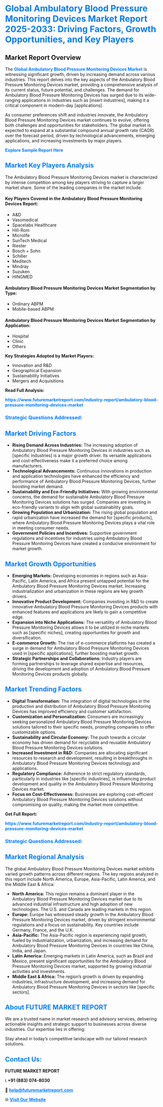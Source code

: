 <h1 style="color: #007BFF;">Global Ambulatory Blood Pressure Monitoring Devices Market Report 2025-2033: Driving Factors, Growth Opportunities, and Key Players</h1>

<section id="overview">
<h2>Market Report Overview</h2>
<p>The <a href="https://www.futuremarketreport.com/industry-report/ambulatory-blood-pressure-monitoring-devices-market" style="color: #007BFF; text-decoration: none;"><strong>Global Ambulatory Blood Pressure Monitoring Devices Market</strong></a> is witnessing significant growth, driven by increasing demand across various industries. This report delves into the key aspects of the Ambulatory Blood Pressure Monitoring Devices market, providing a comprehensive analysis of its current status, future potential, and challenges. The demand for Ambulatory Blood Pressure Monitoring Devices has surged due to its wide-ranging applications in industries such as [insert industries], making it a critical component in modern-day [applications].</p>
<p>As consumer preferences shift and industries innovate, the Ambulatory Blood Pressure Monitoring Devices market continues to evolve, offering both challenges and opportunities for stakeholders. The global market is expected to expand at a substantial compound annual growth rate (CAGR) over the forecast period, driven by technological advancements, emerging applications, and increasing investments by major players.</p>
</section>

<section id="overview">
<p><a href="https://www.futuremarketreport.com/request-sample/reportId=80040" style="color: #007BFF; text-decoration: none;"><strong>Explore Sample Report Here</strong></a></p>
</section>

<section id="key-players">
<h2 style="color: #007BFF;">Market Key Players Analysis</h2>
<p>The Ambulatory Blood Pressure Monitoring Devices market is characterized by intense competition among key players striving to capture a larger market share. Some of the leading companies in the market include:</p>
<h4>Key Players Covered in the Ambulatory Blood Pressure Monitoring Devices Report:</h4>
<ul><li>A&amp;D</li><li>Vasomedical</li><li>Spacelabs Healthcare</li><li>Hill-Rom</li><li>Microlife</li><li>SunTech Medical</li><li>Riester</li><li>Bosch + Sohn</li><li>Schiller</li><li>Meditech</li><li>Mindray</li><li>Suzuken</li><li>HINGMED</li></ul>
<h4>Ambulatory Blood Pressure Monitoring Devices Market Segmentation by Type:</h4>
<ul><li>Ordinary ABPM</li><li>Mobile-based ABPM</li></ul>

<h4>Ambulatory Blood Pressure Monitoring Devices Market Segmentation by Application:</h4>
<ul><li>Hospital</li><li>Clinic</li><li>Others</li></ul>
<p><strong>Key Strategies Adopted by Market Players:</strong></p>
<ul>
<li>Innovation and R&D</li>
<li>Geographical Expansion</li>
<li>Sustainability Initiatives</li>
<li>Mergers and Acquisitions</li>
</ul>
</section>

<section>
<p><strong>Read Full Analysis: </strong></p><a href="https://www.futuremarketreport.com/industry-report/ambulatory-blood-pressure-monitoring-devices-market" style="color: #007BFF; text-decoration: none;"><strong>https://www.futuremarketreport.com/industry-report/ambulatory-blood-pressure-monitoring-devices-market</strong></a>
<h3 style="color: #007BFF;">Strategic Questions Addressed:</h3>
</section>

<section id="driving-factors">
<h2 style="color: #007BFF;">Market Driving Factors</h2>
<ul>
<li><strong>Rising Demand Across Industries:</strong> The increasing adoption of Ambulatory Blood Pressure Monitoring Devices in industries such as [specific industries] is a major growth driver. Its versatile applications and cost-effectiveness make it a preferred choice among manufacturers.</li>
<li><strong>Technological Advancements:</strong> Continuous innovations in production and application technologies have enhanced the efficiency and performance of Ambulatory Blood Pressure Monitoring Devices, further boosting market demand.</li>
<li><strong>Sustainability and Eco-Friendly Initiatives:</strong> With growing environmental concerns, the demand for sustainable Ambulatory Blood Pressure Monitoring Devices solutions has surged. Companies are investing in eco-friendly variants to align with global sustainability goals.</li>
<li><strong>Growing Population and Urbanization:</strong> The rising global population and rapid urbanization have increased the demand for [specific products], where Ambulatory Blood Pressure Monitoring Devices plays a vital role in meeting consumer needs.</li>
<li><strong>Government Policies and Incentives:</strong> Supportive government regulations and incentives for industries using Ambulatory Blood Pressure Monitoring Devices have created a conducive environment for market growth.</li>
</ul>
</section>

<section id="growth-opportunities">
<h2 style="color: #007BFF;">Market Growth Opportunities</h2>
<ul>
<li><strong>Emerging Markets:</strong> Developing economies in regions such as Asia-Pacific, Latin America, and Africa present untapped potential for the Ambulatory Blood Pressure Monitoring Devices market. Increasing industrialization and urbanization in these regions are key growth drivers.</li>
<li><strong>Innovative Product Development:</strong> Companies investing in R&D to create innovative Ambulatory Blood Pressure Monitoring Devices products with enhanced features and applications are likely to gain a competitive edge.</li>
<li><strong>Expansion into Niche Applications:</strong> The versatility of Ambulatory Blood Pressure Monitoring Devices allows it to be utilized in niche markets such as [specific niches], creating opportunities for growth and diversification.</li>
<li><strong>E-commerce Growth:</strong> The rise of e-commerce platforms has created a surge in demand for Ambulatory Blood Pressure Monitoring Devices used in [specific applications], further boosting market growth.</li>
<li><strong>Strategic Partnerships and Collaborations:</strong> Industry players are forming partnerships to leverage shared expertise and resources, driving the development and adoption of Ambulatory Blood Pressure Monitoring Devices products globally.</li>
</ul>
</section>

<section id="trending-factors">
<h2 style="color: #007BFF;">Market Trending Factors</h2>
<ul>
<li><strong>Digital Transformation:</strong> The integration of digital technologies in the production and distribution of Ambulatory Blood Pressure Monitoring Devices has improved efficiency and customer satisfaction.</li>
<li><strong>Customization and Personalization:</strong> Consumers are increasingly seeking personalized Ambulatory Blood Pressure Monitoring Devices solutions tailored to their specific needs, prompting companies to offer customizable options.</li>
<li><strong>Sustainability and Circular Economy:</strong> The push towards a circular economy has driven demand for recyclable and reusable Ambulatory Blood Pressure Monitoring Devices solutions.</li>
<li><strong>Increased Investment in R&D:</strong> Companies are allocating significant resources to research and development, resulting in breakthroughs in Ambulatory Blood Pressure Monitoring Devices technology and applications.</li>
<li><strong>Regulatory Compliance:</strong> Adherence to strict regulatory standards, particularly in industries like [specific industries], is influencing product development and quality in the Ambulatory Blood Pressure Monitoring Devices market.</li>
<li><strong>Focus on Cost-Effectiveness:</strong> Businesses are exploring cost-efficient Ambulatory Blood Pressure Monitoring Devices solutions without compromising on quality, making the market more competitive.</li>
</ul>
</section>

<section>
<p><strong>Get Full Report: </strong></p><a href="https://www.futuremarketreport.com/industry-report/ambulatory-blood-pressure-monitoring-devices-market" style="color: #007BFF; text-decoration: none;"><strong>https://www.futuremarketreport.com/industry-report/ambulatory-blood-pressure-monitoring-devices-market</strong></a>
<h3 style="color: #007BFF;">Strategic Questions Addressed:</h3>
</section>


<section id="regional-analysis">
<h2 style="color: #007BFF;">Market Regional Analysis</h2>
<p>The global Ambulatory Blood Pressure Monitoring Devices market exhibits varied growth patterns across different regions. The key regions analyzed in this report include North America, Europe, Asia-Pacific, Latin America, and the Middle East & Africa:</p>
<ul>
<li><strong>North America:</strong> This region remains a dominant player in the Ambulatory Blood Pressure Monitoring Devices market due to its advanced industrial infrastructure and high adoption of new technologies. The U.S. and Canada are leading markets in this region.</li>
<li><strong>Europe:</strong> Europe has witnessed steady growth in the Ambulatory Blood Pressure Monitoring Devices market, driven by stringent environmental regulations and a focus on sustainability. Key countries include Germany, France, and the U.K.</li>
<li><strong>Asia-Pacific:</strong> The Asia-Pacific region is experiencing rapid growth, fueled by industrialization, urbanization, and increasing demand for Ambulatory Blood Pressure Monitoring Devices in countries like China, India, and Japan.</li>
<li><strong>Latin America:</strong> Emerging markets in Latin America, such as Brazil and Mexico, present significant opportunities for the Ambulatory Blood Pressure Monitoring Devices market, supported by growing industrial activities and investments.</li>
<li><strong>Middle East & Africa:</strong> The region’s growth is driven by expanding industries, infrastructure development, and increasing demand for Ambulatory Blood Pressure Monitoring Devices in sectors like [specific sectors].</li>
</ul>
</section>

<footer>
<h2 style="color: #007BFF;">About FUTURE MARKET REPORT</h2>
<p>We are a trusted name in market research and advisory services, delivering actionable insights and strategic support to businesses across diverse industries. Our expertise lies in offering:</p>

<p>Stay ahead in today’s competitive landscape with our tailored research solutions.</p>

<h2 style="color: #007BFF;">Contact Us:</h2>
<p><strong>FUTURE MARKET REPORT</strong></p>
<p>📞 <strong>+91 (883) 074-8030</strong></p>
<p>📧 <strong><a href="mailto:help@futuremarketreport.com" style="color: #007BFF;">help@futuremarketreport.com</a></strong></p>
<p>🌐 <strong><a href="https://www.futuremarketreport.com/" style="color: #007BFF;">Visit Our Website</a></strong></p>
</footer>